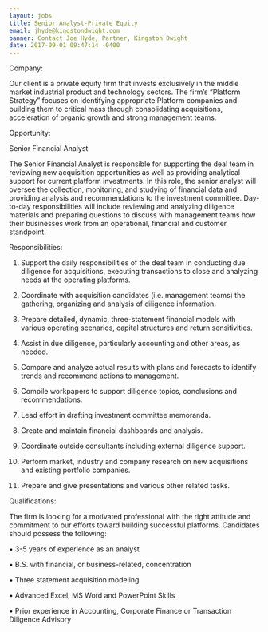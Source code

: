 ```yaml
---
layout: jobs
title: Senior Analyst-Private Equity
email: jhyde@kingstondwight.com
banner: Contact Joe Hyde, Partner, Kingston Dwight
date: 2017-09-01 09:47:14 -0400
---
```



Company:

Our client is a private equity firm that invests exclusively in the middle market industrial product and technology sectors. The firm’s “Platform Strategy” focuses on identifying appropriate Platform companies and building them to critical mass through consolidating acquisitions, acceleration of organic growth and strong management teams.

Opportunity:

Senior Financial Analyst

The Senior Financial Analyst is responsible for supporting the deal team in reviewing new acquisition opportunities as well as providing analytical support for current platform investments. In this role, the senior analyst will oversee the collection, monitoring, and studying of financial data and providing analysis and recommendations to the investment committee. Day-to-day responsibilities will include reviewing and analyzing diligence materials and preparing questions to discuss with management teams how their businesses work from an operational, financial and customer standpoint.

Responsibilities:

1.	Support the daily responsibilities of the deal team in conducting due diligence for acquisitions, executing transactions to close and analyzing needs at the operating platforms.

2.	Coordinate with acquisition candidates (i.e. management teams) the gathering, organizing and analysis of diligence information.

3.	Prepare detailed, dynamic, three-statement financial models with various operating scenarios, capital structures and return sensitivities.

4.	Assist in due diligence, particularly accounting and other areas, as needed.

5.	Compare and analyze actual results with plans and forecasts to identify trends and recommend actions to management.

6.	Compile workpapers to support diligence topics, conclusions and recommendations.

7.	Lead effort in drafting investment committee memoranda.

8.	Create and maintain financial dashboards and analysis.

9.	Coordinate outside consultants including external diligence support.

10.	Perform market, industry and company research on new acquisitions and existing portfolio companies.

11.	Prepare and give presentations and various other related tasks.

Qualifications:

The firm is looking for a motivated professional with the right attitude and commitment to our efforts toward building successful platforms.  Candidates should possess the following:

•	3-5 years of experience as an analyst

•	B.S. with financial, or business-related, concentration

•	Three statement acquisition modeling

•	Advanced Excel, MS Word and PowerPoint Skills

•	Prior experience in Accounting, Corporate Finance or Transaction Diligence Advisory